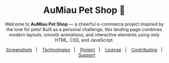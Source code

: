 <h1 align="center"> AuMiau Pet Shop 🐾 </h1> 

<p align="center">
    Welcome to <strong>AuMiau Pet Shop</strong> — a cheerful e-commerce project inspired by the love for pets! Built as a personal challenge, this landing page combines modern layouts, smooth animations, and interactive elements using only HTML, CSS, and JavaScript.
</p>

<p align="center">  
  <a href="#-screenshots">Screenshots</a>&nbsp;&nbsp;&nbsp;|&nbsp;&nbsp;&nbsp;
  <a href="#-technologies">Technologies</a>&nbsp;&nbsp;&nbsp;|&nbsp;&nbsp;&nbsp;
  <a href="#-project">Project</a>&nbsp;&nbsp;&nbsp;|&nbsp;&nbsp;&nbsp;
  <a href="#-license">License</a>&nbsp;&nbsp;&nbsp;|&nbsp;&nbsp;&nbsp;
  <a href="#-contributing">Contributing</a>&nbsp;&nbsp;&nbsp;|&nbsp;&nbsp;&nbsp;
  <a href="#support">Support</a>  
</p>

<br>
